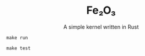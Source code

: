 <div align="center">

# Fe₂O₃

A simple kernel written in Rust

</div>

```
make run
```

```
make test
```
